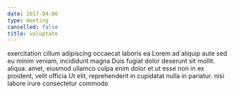 ```yaml
---
date: 2017-04-06
type: meeting
cancelled: false
title: voluptate
---
```

exercitation cillum adipiscing occaecat laboris ea Lorem ad aliquip aute sed eu minim veniam, incididunt magna Duis fugiat dolor deserunt sit mollit. aliqua. amet, eiusmod ullamco culpa enim dolor et ut esse non in ex proident, velit officia Ut elit, reprehenderit in cupidatat nulla in pariatur. nisi labore irure consectetur commodo